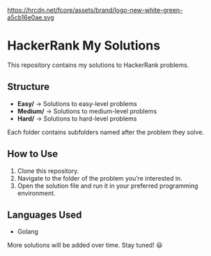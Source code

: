 https://hrcdn.net/fcore/assets/brand/logo-new-white-green-a5cb16e0ae.svg
# HackerRank My Solutions  

This repository contains my solutions to HackerRank problems.  

## Structure  

- **Easy/** → Solutions to easy-level problems  
- **Medium/** → Solutions to medium-level problems  
- **Hard/** → Solutions to hard-level problems

Each folder contains subfolders named after the problem they solve.  

## How to Use  

1. Clone this repository.  
2. Navigate to the folder of the problem you’re interested in.  
3. Open the solution file and run it in your preferred programming environment.  

## Languages Used  

- Golang  



More solutions will be added over time. Stay tuned! 😃  
